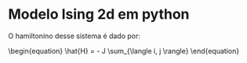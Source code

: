 # Modelo Ising 2d em python

O hamiltonino desse sistema é dado por:

\begin{equation}
\hat{H} = - J \sum_{\langle i, j \rangle}
\end{equation}
